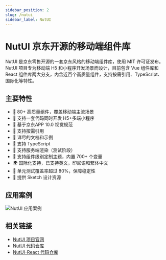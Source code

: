 ```yaml
---
sidebar_position: 2
slug: /nutui
sidebar_label: NutUI
---
```


# NutUI 京东开源的移动端组件库

NutUI 是京东零售开源的一套京东风格的移动端组件库，使用 MIT 许可证发布。NutUI 项目专为移动端 H5 和小程序开发场景而设计，目前包含 Vue 组件库和 React 组件库两大分支，内含近百个高质量组件，支持按需引用、TypeScript、国际化等特性。



## 主要特性

- 🚀 80+ 高质量组件，覆盖移动端主流场景
- 💪 支持一套代码同时开发 H5+多端小程序
- 📖 基于京东APP 10.0 视觉规范
- 🍭 支持按需引用
- 📖 详尽的文档和示例
- 💪 支持 TypeScript
- 💪 支持服务端渲染（测试阶段）
- 🍭 支持组件级别定制主题，内置 700+ 个变量
- 🌍 国际化支持，已支持英文，印尼语和繁体中文
- 🍭 单元测试覆盖率超过 80%，保障稳定性
- 📖 提供 Sketch 设计资源



## 应用案例

![NutUI 应用案例](https://static.getiot.tech/NutUI-usercases.webp#center)



## 相关链接

- [NutUI 项目官网](https://nutui.jd.com)
- [NutUI 代码仓库](https://github.com/jdf2e/nutui)
- [NutUI-React 代码仓库](https://github.com/jdf2e/nutui-react)

